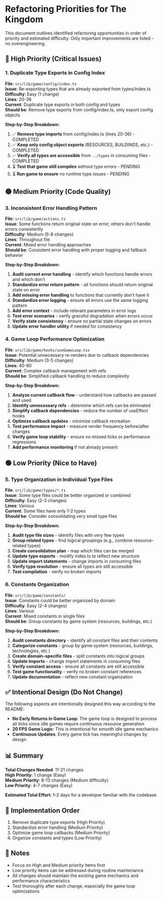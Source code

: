 # Refactoring Priorities for The Kingdom

This document outlines identified refactoring opportunities in order of priority and estimated difficulty. Only important improvements are listed - no overengineering.

## 🔴 High Priority (Critical Issues)

### 1. Duplicate Type Exports in Config Index
**File**: `src/lib/game/config/index.ts`  
**Issue**: Re-exporting types that are already exported from types/index.ts  
**Difficulty**: Easy (1 change)  
**Lines**: 20-36  
**Current**: Duplicate type exports in both config and types  
**Should be**: Remove type exports from config/index.ts, only export config objects

**Step-by-Step Breakdown:**
1. ✅ **Remove type imports** from config/index.ts (lines 20-36) - COMPLETED
2. ✅ **Keep only config object exports** (RESOURCES, BUILDINGS, etc.) - COMPLETED
3. ✅ **Verify all types are accessible** from `../types` in consuming files - COMPLETED
4. ⏳ **Test that game still compiles** without type errors - PENDING
5. ⏳ **Run game to ensure** no runtime type issues - PENDING

## 🟡 Medium Priority (Code Quality)

### 3. Inconsistent Error Handling Pattern
**File**: `src/lib/game/actions.ts`  
**Issue**: Some functions return original state on error, others don't handle errors consistently  
**Difficulty**: Medium (5-8 changes)  
**Lines**: Throughout file  
**Current**: Mixed error handling approaches  
**Should be**: Consistent error handling with proper logging and fallback behavior

**Step-by-Step Breakdown:**
1. **Audit current error handling** - identify which functions handle errors and which don't
2. **Standardize error return pattern** - all functions should return original state on error
3. **Add missing error handling** to functions that currently don't have it
4. **Standardize error logging** - ensure all errors use the same logging pattern
5. **Add error context** - include relevant parameters in error logs
6. **Test error scenarios** - verify graceful degradation when errors occur
7. **Verify state consistency** - ensure no partial state changes on errors
8. **Update error handler utility** if needed for consistency

### 4. Game Loop Performance Optimization
**File**: `src/lib/game/hooks/useGameLoop.tsx`  
**Issue**: Potential unnecessary re-renders due to callback dependencies  
**Difficulty**: Medium (3-5 changes)  
**Lines**: 40-60  
**Current**: Complex callback management with refs  
**Should be**: Simplified callback handling to reduce complexity

**Step-by-Step Breakdown:**
1. **Analyze current callback flow** - understand how callbacks are passed and used
2. **Identify unnecessary refs** - determine which refs can be eliminated
3. **Simplify callback dependencies** - reduce the number of useEffect hooks
4. **Optimize callback updates** - minimize callback recreation
5. **Test performance impact** - measure render frequency before/after changes
6. **Verify game loop stability** - ensure no missed ticks or performance regressions
7. **Add performance monitoring** if not already present

## 🟢 Low Priority (Nice to Have)

### 5. Type Organization in Individual Type Files
**File**: `src/lib/game/types/*.ts`  
**Issue**: Some type files could be better organized or combined  
**Difficulty**: Easy (2-3 changes)  
**Lines**: Various  
**Current**: Some files have only 1-2 types  
**Should be**: Consider consolidating very small type files

**Step-by-Step Breakdown:**
1. **Audit type file sizes** - identify files with very few types
2. **Group related types** - find logical groupings (e.g., combine resource-related types)
3. **Create consolidation plan** - map which files can be merged
4. **Update type exports** - modify index.ts to reflect new structure
5. **Update import statements** - change imports in consuming files
6. **Verify type resolution** - ensure all types are still accessible
7. **Test compilation** - verify no broken imports

### 6. Constants Organization
**File**: `src/lib/game/constants/`  
**Issue**: Constants could be better organized by domain  
**Difficulty**: Easy (2-4 changes)  
**Lines**: Various  
**Current**: Mixed constants in single files  
**Should be**: Group constants by game system (resources, buildings, etc.)

**Step-by-Step Breakdown:**
1. **Audit constants directory** - identify all constant files and their contents
2. **Categorize constants** - group by game system (resources, buildings, technologies, etc.)
3. **Create domain-specific files** - split constants into logical groups
4. **Update imports** - change import statements in consuming files
5. **Verify constant access** - ensure all constants are still accessible
6. **Test game functionality** - verify no broken constant references
7. **Update documentation** - reflect new constant organization

## ✅ Intentional Design (Do Not Change)

The following aspects are intentionally designed this way according to the README:

- **No Early Returns in Game Loop**: The game loop is designed to process all ticks since idle games require continuous resource generation
- **20 FPS Game Logic**: This is intentional for smooth idle game mechanics
- **Continuous Updates**: Every game tick has meaningful changes by design

## 📊 Summary

**Total Changes Needed**: 11-21 changes  
**High Priority**: 1 change (Easy)  
**Medium Priority**: 8-13 changes (Medium difficulty)  
**Low Priority**: 4-7 changes (Easy)  

**Estimated Total Effort**: 1-2 days for a developer familiar with the codebase

## 🚀 Implementation Order

1. Remove duplicate type exports (High Priority)  
2. Standardize error handling (Medium Priority)
3. Optimize game loop callbacks (Medium Priority)
4. Organize constants and types (Low Priority)

## 📝 Notes

- Focus on High and Medium priority items first
- Low priority items can be addressed during routine maintenance
- All changes should maintain the existing game mechanics and performance characteristics
- Test thoroughly after each change, especially the game loop optimizations

